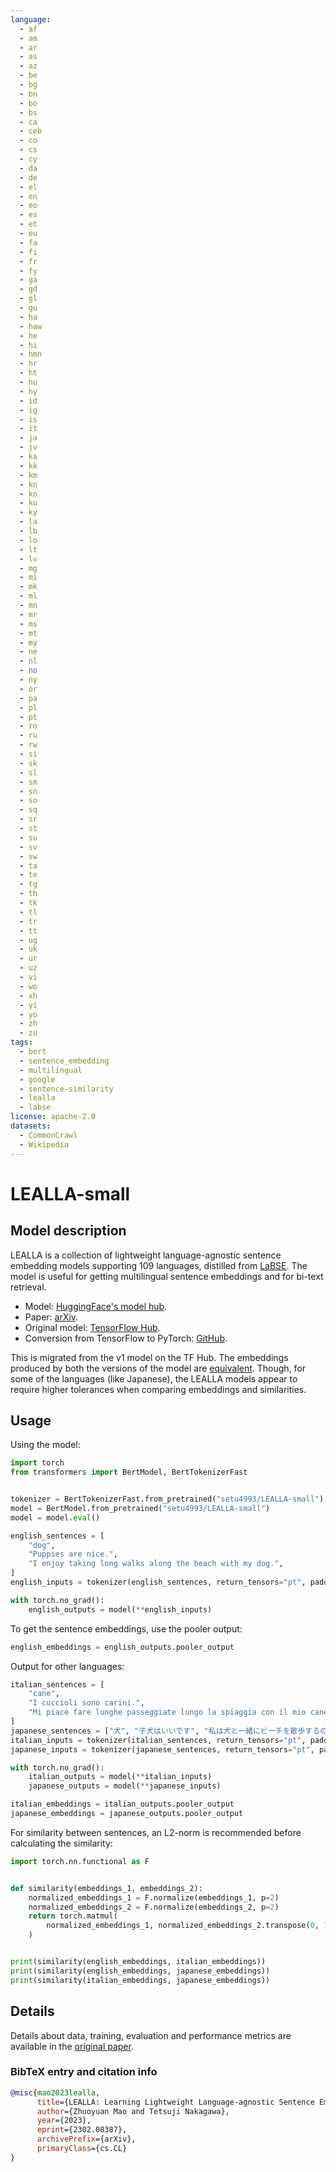 ```yaml
---
language:
  - af
  - am
  - ar
  - as
  - az
  - be
  - bg
  - bn
  - bo
  - bs
  - ca
  - ceb
  - co
  - cs
  - cy
  - da
  - de
  - el
  - en
  - eo
  - es
  - et
  - eu
  - fa
  - fi
  - fr
  - fy
  - ga
  - gd
  - gl
  - gu
  - ha
  - haw
  - he
  - hi
  - hmn
  - hr
  - ht
  - hu
  - hy
  - id
  - ig
  - is
  - it
  - ja
  - jv
  - ka
  - kk
  - km
  - kn
  - ko
  - ku
  - ky
  - la
  - lb
  - lo
  - lt
  - lv
  - mg
  - mi
  - mk
  - ml
  - mn
  - mr
  - ms
  - mt
  - my
  - ne
  - nl
  - no
  - ny
  - or
  - pa
  - pl
  - pt
  - ro
  - ru
  - rw
  - si
  - sk
  - sl
  - sm
  - sn
  - so
  - sq
  - sr
  - st
  - su
  - sv
  - sw
  - ta
  - te
  - tg
  - th
  - tk
  - tl
  - tr
  - tt
  - ug
  - uk
  - ur
  - uz
  - vi
  - wo
  - xh
  - yi
  - yo
  - zh
  - zu
tags:
  - bert
  - sentence_embedding
  - multilingual
  - google
  - sentence-similarity
  - lealla
  - labse
license: apache-2.0
datasets:
  - CommonCrawl
  - Wikipedia
---
```


# LEALLA-small

## Model description

LEALLA is a collection of lightweight language-agnostic sentence embedding models supporting 109 languages, distilled from [LaBSE](https://ai.googleblog.com/2020/08/language-agnostic-bert-sentence.html). The model is useful for getting multilingual sentence embeddings and for bi-text retrieval.

- Model: [HuggingFace's model hub](https://huggingface.co/setu4993/LEALLA-small).
- Paper: [arXiv](https://arxiv.org/abs/2302.08387).
- Original model: [TensorFlow Hub](https://tfhub.dev/google/LEALLA/LEALLA-small/1).
- Conversion from TensorFlow to PyTorch: [GitHub](https://github.com/setu4993/convert-labse-tf-pt).

This is migrated from the v1 model on the TF Hub. The embeddings produced by both the versions of the model are [equivalent](https://github.com/setu4993/convert-labse-tf-pt/blob/c0d4fbce789b0709a9664464f032d2e9f5368a86/tests/test_conversion_lealla.py#L31). Though, for some of the languages (like Japanese), the LEALLA models appear to require higher tolerances when comparing embeddings and similarities.

## Usage

Using the model:

```python
import torch
from transformers import BertModel, BertTokenizerFast


tokenizer = BertTokenizerFast.from_pretrained("setu4993/LEALLA-small")
model = BertModel.from_pretrained("setu4993/LEALLA-small")
model = model.eval()

english_sentences = [
    "dog",
    "Puppies are nice.",
    "I enjoy taking long walks along the beach with my dog.",
]
english_inputs = tokenizer(english_sentences, return_tensors="pt", padding=True)

with torch.no_grad():
    english_outputs = model(**english_inputs)
```

To get the sentence embeddings, use the pooler output:

```python
english_embeddings = english_outputs.pooler_output
```

Output for other languages:

```python
italian_sentences = [
    "cane",
    "I cuccioli sono carini.",
    "Mi piace fare lunghe passeggiate lungo la spiaggia con il mio cane.",
]
japanese_sentences = ["犬", "子犬はいいです", "私は犬と一緒にビーチを散歩するのが好きです"]
italian_inputs = tokenizer(italian_sentences, return_tensors="pt", padding=True)
japanese_inputs = tokenizer(japanese_sentences, return_tensors="pt", padding=True)

with torch.no_grad():
    italian_outputs = model(**italian_inputs)
    japanese_outputs = model(**japanese_inputs)

italian_embeddings = italian_outputs.pooler_output
japanese_embeddings = japanese_outputs.pooler_output
```

For similarity between sentences, an L2-norm is recommended before calculating the similarity:

```python
import torch.nn.functional as F


def similarity(embeddings_1, embeddings_2):
    normalized_embeddings_1 = F.normalize(embeddings_1, p=2)
    normalized_embeddings_2 = F.normalize(embeddings_2, p=2)
    return torch.matmul(
        normalized_embeddings_1, normalized_embeddings_2.transpose(0, 1)
    )


print(similarity(english_embeddings, italian_embeddings))
print(similarity(english_embeddings, japanese_embeddings))
print(similarity(italian_embeddings, japanese_embeddings))
```

## Details

Details about data, training, evaluation and performance metrics are available in the [original paper](https://arxiv.org/abs/2302.08387).

### BibTeX entry and citation info

```bibtex
@misc{mao2023lealla,
      title={LEALLA: Learning Lightweight Language-agnostic Sentence Embeddings with Knowledge Distillation},
      author={Zhuoyuan Mao and Tetsuji Nakagawa},
      year={2023},
      eprint={2302.08387},
      archivePrefix={arXiv},
      primaryClass={cs.CL}
}
```
